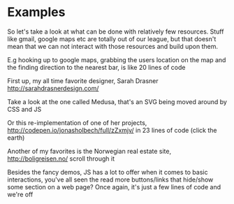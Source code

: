 # Examples

So let's take a look at what can be done with relatively few resources. Stuff like gmail, google maps etc are totally out of our league, but that doesn't mean that we can not interact with those resources and build upon them.

E.g hooking up to google maps, grabbing the users location on the map and the finding direction to the nearest bar, is like 20 lines of code
 
First up, my all time favorite designer, Sarah Drasner
http://sarahdrasnerdesign.com/
 
Take a look at the one called Medusa, that's an SVG being moved around by CSS and JS
 
Or this re-implementation of one of her projects, http://codepen.io/jonasholbech/full/zZxmjv/ in 23 lines of code (click the earth)

Another of my favorites is the Norwegian real estate site, http://boligreisen.no/ scroll through it

Besides the fancy demos, JS has a lot to offer when it comes to basic interactions, you've all seen the read more buttons/links that hide/show some section on a web page? Once again, it's just a few lines of code and we're off